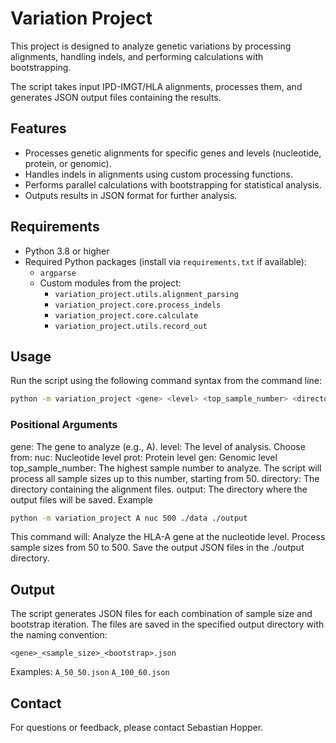 # Variation Project

This project is designed to analyze genetic variations by processing alignments, handling indels, and performing calculations with bootstrapping. 

The script takes input IPD-IMGT/HLA alignments, processes them, and generates JSON output files containing the results.

## Features

- Processes genetic alignments for specific genes and levels (nucleotide, protein, or genomic).
- Handles indels in alignments using custom processing functions.
- Performs parallel calculations with bootstrapping for statistical analysis.
- Outputs results in JSON format for further analysis.

## Requirements

- Python 3.8 or higher
- Required Python packages (install via `requirements.txt` if available):
  - `argparse`
  - Custom modules from the project:
    - `variation_project.utils.alignment_parsing`
    - `variation_project.core.process_indels`
    - `variation_project.core.calculate`
    - `variation_project.utils.record_out`

## Usage

Run the script using the following command syntax from the command line:

```bash
python -m variation_project <gene> <level> <top_sample_number> <directory> <output>
```

### Positional Arguments
gene: The gene to analyze (e.g., A).
level: The level of analysis. Choose from:
nuc: Nucleotide level
prot: Protein level
gen: Genomic level
top_sample_number: The highest sample number to analyze. The script will process all sample sizes up to this number, starting from 50.
directory: The directory containing the alignment files.
output: The directory where the output files will be saved.
Example

```bash
python -m variation_project A nuc 500 ./data ./output
```

This command will:
Analyze the HLA-A gene at the nucleotide level.
Process sample sizes from 50 to 500.
Save the output JSON files in the ./output directory.

## Output
The script generates JSON files for each combination of sample size and bootstrap iteration. The files are saved in the specified output directory with the naming convention:

`<gene>_<sample_size>_<bootstrap>.json`

Examples:
`A_50_50.json`
`A_100_60.json`

## Contact
For questions or feedback, please contact Sebastian Hopper.
